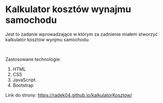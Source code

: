 # Kalkulator kosztów wynajmu samochodu

<p>Jest to zadanie wprowadzające w którym za zadnienie miałem stworzyć kalkulator kosztów wynjmu samochodu. </p>
</br>

<p>Zastosowane technologie:</p>

<ol>
<li>HTML</li>
<li>CSS</li>
<li>JavaScript</li>
<li>Bootstrap</li>
</ol>

Link do strony: https://radek04.github.io/kalkulatorKosztow/
